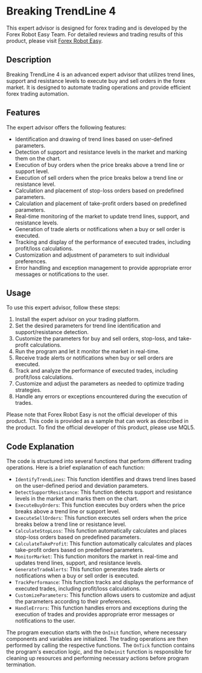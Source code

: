 # Breaking TrendLine 4

This expert advisor is designed for forex trading and is developed by the Forex Robot Easy Team. For detailed reviews and trading results of this product, please visit [Forex Robot Easy](https://forexroboteasy.com/forex-robot-review/breaking-trendline-4-review-efficient-forex-trading-automation/).

## Description

Breaking TrendLine 4 is an advanced expert advisor that utilizes trend lines, support and resistance levels to execute buy and sell orders in the forex market. It is designed to automate trading operations and provide efficient forex trading automation.

## Features

The expert advisor offers the following features:

- Identification and drawing of trend lines based on user-defined parameters.
- Detection of support and resistance levels in the market and marking them on the chart.
- Execution of buy orders when the price breaks above a trend line or support level.
- Execution of sell orders when the price breaks below a trend line or resistance level.
- Calculation and placement of stop-loss orders based on predefined parameters.
- Calculation and placement of take-profit orders based on predefined parameters.
- Real-time monitoring of the market to update trend lines, support, and resistance levels.
- Generation of trade alerts or notifications when a buy or sell order is executed.
- Tracking and display of the performance of executed trades, including profit/loss calculations.
- Customization and adjustment of parameters to suit individual preferences.
- Error handling and exception management to provide appropriate error messages or notifications to the user.

## Usage

To use this expert advisor, follow these steps:

1. Install the expert advisor on your trading platform.
2. Set the desired parameters for trend line identification and support/resistance detection.
3. Customize the parameters for buy and sell orders, stop-loss, and take-profit calculations.
4. Run the program and let it monitor the market in real-time.
5. Receive trade alerts or notifications when buy or sell orders are executed.
6. Track and analyze the performance of executed trades, including profit/loss calculations.
7. Customize and adjust the parameters as needed to optimize trading strategies.
8. Handle any errors or exceptions encountered during the execution of trades.

Please note that Forex Robot Easy is not the official developer of this product. This code is provided as a sample that can work as described in the product. To find the official developer of this product, please use MQL5.

## Code Explanation

The code is structured into several functions that perform different trading operations. Here is a brief explanation of each function:

- `IdentifyTrendLines`: This function identifies and draws trend lines based on the user-defined period and deviation parameters.
- `DetectSupportResistance`: This function detects support and resistance levels in the market and marks them on the chart.
- `ExecuteBuyOrders`: This function executes buy orders when the price breaks above a trend line or support level.
- `ExecuteSellOrders`: This function executes sell orders when the price breaks below a trend line or resistance level.
- `CalculateStopLoss`: This function automatically calculates and places stop-loss orders based on predefined parameters.
- `CalculateTakeProfit`: This function automatically calculates and places take-profit orders based on predefined parameters.
- `MonitorMarket`: This function monitors the market in real-time and updates trend lines, support, and resistance levels.
- `GenerateTradeAlerts`: This function generates trade alerts or notifications when a buy or sell order is executed.
- `TrackPerformance`: This function tracks and displays the performance of executed trades, including profit/loss calculations.
- `CustomizeParameters`: This function allows users to customize and adjust the parameters according to their preferences.
- `HandleErrors`: This function handles errors and exceptions during the execution of trades and provides appropriate error messages or notifications to the user.

The program execution starts with the `OnInit` function, where necessary components and variables are initialized. The trading operations are then performed by calling the respective functions. The `OnTick` function contains the program's execution logic, and the `OnDeinit` function is responsible for cleaning up resources and performing necessary actions before program termination.
